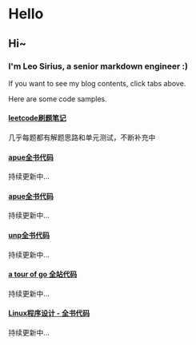 # Hello

## Hi~

### I'm Leo Sirius, a senior markdown engineer :)

If you want to see my blog contents, click tabs above.

Here are some code samples.

#### [leetcode刷题笔记](https://github.com/LeoSirius/leetcode_solutions)
几乎每题都有解题思路和单元测试，不断补充中

#### [apue全书代码](https://github.com/LeoSirius/code_apue)
持续更新中...

#### [apue全书代码](https://github.com/LeoSirius/code_apue)
持续更新中...

#### [unp全书代码](https://github.com/LeoSirius/code_unp)
持续更新中...

#### [a tour of go 全站代码](https://github.com/LeoSirius/code_go_tour)
持续更新中...

#### [Linux程序设计 - 全书代码](https://github.com/LeoSirius/code_beginning_linux_programming)
持续更新中...

